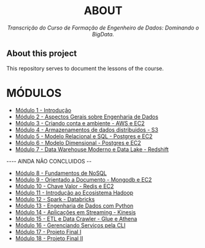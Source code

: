 <!--
Sequencia de comandos Git para conectar ao repositório.

…or create a new repository on the command line
echo "# EngDados" >> README.md
git init
git add README.md
git commit -m "first commit"
git branch -M main
git remote add origin https://github.com/MariiMartins/EngenhariaDados.git
git push -u origin main

…or push an existing repository from the command line
git remote add origin https://github.com/MariiMartins/EngenhariaDados.git
git branch -M main
git push -u origin main
-->

<h1 align="center">ABOUT</h1>
<p align="center"><i>Transcrição do Curso de Formação de Engenheiro de Dados: Dominando o BigData.</i></p>

##  About this project

This repository serves to document the lessons of the course.

# MÓDULOS
 - [Módulo 1 - Introdução](https://github.com/MariiMartins/EngDados/tree/main/1%20-%20Introdu%C3%A7%C3%A3o)
 - [Módulo 2 - Aspectos Gerais sobre Engenharia de Dados](https://github.com/MariiMartins/EngDados/tree/main/2%20-%20Aspectos%20Gerais%20sobre%20Engenharia%20de%20Dados)
 - [Módulo 3 - Criando conta e ambiente - AWS e EC2](https://github.com/MariiMartins/EngDados/tree/main/3%20-%20Criando%20conta%20e%20ambiente%20no%20AWS)
 - [Módulo 4 - Armazenamentos de dados distribuidos - S3](https://github.com/MariiMartins/EngDados/tree/main/4%20-%20Armazenamentos%20de%20Dados%20Distribuidos%20-%20S3)
 - [Módulo 5 - Modelo Relacional e SQL - Postgres e EC2](https://github.com/MariiMartins/EngDados/tree/main/5%20-%20Modelo%20Relacional%20e%20SQL%20-%20Postgres%20e%20EC2)
 - [Módulo 6 - Modelo Dimensional - Postgres e EC2](https://github.com/MariiMartins/EngDados/tree/main/6%20-%20Modelo%20Dimensional%20-%20Postgres%20e%20EC2)
 - [Módulo 7 - Data Warehouse Moderno e Data Lake - Redshift](https://github.com/MariiMartins/EngDados/tree/main/7%20-%20Data%20Warehouse%20Moderno%20e%20Data%20Lake%20-%20Redshift)

 ---- AINDA NÃO CONCLUIDOS --
 - [Módulo 8 - Fundamentos de NoSQL]()
 - [Módulo 9 - Orientado a Documento - Mongodb e EC2]()
 - [Módulo 10 - Chave Valor - Redis e EC2]()
 - [Módulo 11 - Introdução ao Ecosistema Hadoop]()
 - [Módulo 12 - Spark  - Databricks]()
 - [Módulo 13 - Engenharia de Dados com Python]()
 - [Módulo 14 - Aplicações em Streaming - Kinesis]()
 - [Módulo 15 - ETL e Data Crawler - Glue e Athena]()
 - [Módulo 16 - Gerenciando Serviços pela CLI]()
 - [Módulo 17 - Projeto Final I]()
 - [Módulo 18 - Projeto Final II]()
 
<!-- Para finalizar o nosso README podemos adicionar estatísticas sobre o repositório como Linguagem mais utilizada, Número de linguagens presentes, qualidade do código e muitas outras através da ferramenta oferecida pela Codacy. Não abordaremos aqui como cadastrar seu repositório e ter acesso a estas estatísticas já que no site deles já tem uma documentação completa sobre isto. Veja como fica: 

![added-statistics-to-structure](https://raw.githubusercontent.com/balta-io/blog/main/documentacao-com-github/images/added-statistics-to-structure.jpg)
-->
<!-- ### Technologies
<p display="inline-block">
  <img width="48" src="https://www.freeiconspng.com/uploads/c-logo-icon-18.png" alt="csharp-logo"/>
  <img width="48" src="https://upload.wikimedia.org/wikipedia/commons/d/d0/Blazor.png" alt="blazor-logo"/>
</p>
                                                                                                  
### Development Tools

<p display="inline-block">
  <img width="48" src="https://static.wikia.nocookie.net/logopedia/images/e/ec/Microsoft_Visual_Studio_2022.svg" alt="vs-logo"/>
  <img width="48" src="https://upload.wikimedia.org/wikipedia/commons/thumb/9/9a/Visual_Studio_Code_1.35_icon.svg/2048px-Visual_Studio_Code_1.35_icon.svg.png" alt="vscode-logo"/>
  <img width="48" src="https://resources.jetbrains.com/storage/products/rider/img/meta/rider_logo_300x300.png" alt="rider-logo"/>
</p>

## Running
dotnet run

## References
[About issues - GitHub Docs](https://docs.github.com/en/issues/tracking-your-work-with-issues/about-issues)

[About wikis - GitHub Docs](https://docs.github.com/en/communities/documenting-your-project-with-wikis/about-wikis)

[About discussions - GitHub Docs](https://docs.github.com/en/discussions/collaborating-with-your-community-using-discussions/about-discussions)

https://shields.io/category/analysis

 <p align="center" display="inline-block">
  <img src="https://img.shields.io/github/languages/top/Editora-Artigos/article-model" alt="top-language"/>
  <img src="https://img.shields.io/github/languages/count/Editora-Artigos/article-model.svg" alt="number-of-languages"/>
  <a href="https://www.codacy.com/gh/Editora-Artigos/article-model/dashboard?utm_source=github.com&amp;utm_medium=referral&amp;utm_content=Editora-Artigos/article-model&amp;utm_campaign=Badge_Grade"><img src="https://app.codacy.com/project/badge/Grade/a148a172d5b6471098a0f0166b08e542"/></a>
  <img alt="Repository size" src="https://img.shields.io/github/repo-size/Editora-Artigos/article-model.svg">
  <a href="https://github.com/Editora-Artigos/article-model/commits/master">
    <img alt="GitHub last commit" src="https://img.shields.io/github/last-commit/Editora-Artigos/article-model.svg">
  </a>

  <a href="https://github.com/Editora-Artigos/article-model">
    <img alt="Repository issues" src="https://img.shields.io/github/issues/Editora-Artigos/article-model.svg">
  </a>

  <img alt="GitHub" src="https://img.shields.io/github/license/Editora-Artigos/article-model.svg">
  </p>
</p>
-->